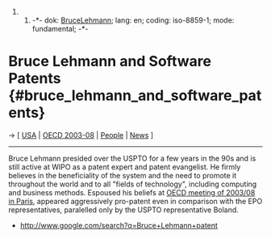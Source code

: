 1.  1.  -\*- dok: [BruceLehmann](BruceLehmann "wikilink"); lang: en;
        coding: iso-8859-1; mode: fundamental; -\*-

# Bruce Lehmann and Software Patents {#bruce_lehmann_and_software_patents}

-\> \[ [ USA](SwpatusEn "wikilink") \| [ OECD
2003-08](Swpoecd038En "wikilink") \| [ People](SwpatremnaEn "wikilink")
\| [ News](SwpatcninoEn "wikilink") \]

------------------------------------------------------------------------

Bruce Lehmann presided over the USPTO for a few years in the 90s and is
still active at WIPO as a patent expert and patent evangelist. He firmly
believes in the beneficiality of the system and the need to promote it
throughout the world and to all \"fields of technology\", including
computing and business methods. Espoused his beliefs at [ OECD meeting
of 2003/08 in Paris](Swpoecd038En "wikilink"), appeared aggressively
pro-patent even in comparison with the EPO representatives, paralelled
only by the USPTO representative Boland.

-   <http://www.google.com/search?q=Bruce+Lehmann+patent>

